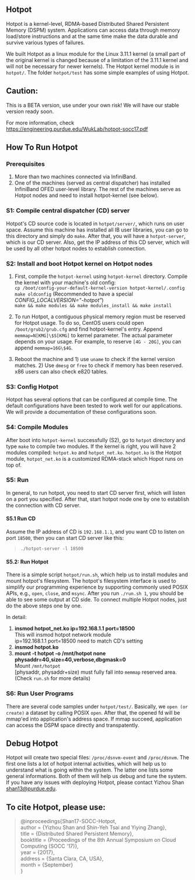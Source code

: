 ## Hotpot
Hotpot is a kernel-level, RDMA-based Distributed Shared Persistent Memory (DSPM) system. Applications can access data through memory load/store instructions and at the same time make the data durable and survive various types of failures. 

We built Hotpot as a linux module for the Linux 3.11.1 kernel (a small part of the original kernel is changed because of a limitation of the 3.11.1 kernel and will not be necessary for newer kernels). The Hotpot kernel module is in `hotpot/`. The folder `hotpot/test` has some simple examples of using Hotpot.

## Caution:  
This is a BETA version, use under your own risk! We will have our stable version ready soon.

For more information, check https://engineering.purdue.edu/WukLab/hotpot-socc17.pdf

## How To Run Hotpot

### Prerequisites
1. More than two machines connected via InfiniBand.
2. One of the machines (served as central dispatcher) has installed InfiniBand OFED user-level library. The rest of the machines serve as Hotpot nodes and need to install hotpot-kernel (see below).

### S1: Compile central dispatcher (CD) server
Hotpot's CD source code is located in `hotpot/server/`, which runs on user space. Assume this machine has installed all IB user libraries, you can go to this directory and simply do `make`. After that, you will have a `hotpot-server`, which is our CD server. Also, get the IP address of this CD server, which will be used by all other hotpot nodes to establish connection.

### S2: Install and boot Hotpot kernel on Hotpot nodes
1. First, compile the `hotpot-kernel` using `hotpot-kernel` directory. Compile the kernel with your machine's old config:  
`cp /boot/config-your-default-kernel-version hotpot-kernel/.config`  
`make oldconfig` (Recommended to have a special _CONFIG_LOCALVERSION="-hotpot"_)  
`make && make modules && make modules_install && make install`  

2. To run Hotpot, a contiguous physical memory region must be reserved for Hotpot usage. To do so, CentOS users could open `/boot/grub2/grub.cfg` and find hotpot-kernel's entry. Append `memmap=N[KMG]\$S[KMG]` to kernel parameter. The actual parameter depends on your usage. For example, to reserve `[4G - 20G]`, you can append `memmap=16G\$4G`.

3. Reboot the machine and 1) use `uname` to check if the kernel version matches. 2) Use `dmesg` or `free` to check if memory has been reserved. x86 users can also check e820 tables.

### S3: Config Hotpot

Hotpot has several options that can be configured at compile time. The default configurations have been tested to work well for our applications. We will provide a documentation of these configurations soon.

### S4: Compile Modules
After boot into `hotpot-kernel` successfully (S2), go to `hotpot` directory and type `make` to compile two modules. If the kernel is right, you will have 2 modules compiled: `hotpot.ko` and `hotpot_net.ko`. `hotpot.ko` is the Hotpot module, `hotpot_net.ko` is a customized RDMA-stack which Hopot runs on top of.

### S5: Run
In general, to run hotpot, you need to start CD server first, which will listen on a port you specified. After that, start hotpot node one by one to establish the connection with CD server.

#### S5.1 Run CD
Assume the IP address of CD is `192.168.1.1`, and you want CD to listen on port `18500`, then you can start CD server like this:  
> `./hotpot-server -l 18500`  

#### S5.2: Run Hotpot
There is a simple script `hotpot/run.sh`, which help us to install modules and mount hotpot's filesystem. The hotpot's filesystem interface is used to simplify our programming experience by supporting commonly used POSIX APIs, e.g., `open`, `close`, and `msync`. After you run `./run.sh 1`, you should be able to see some output at CD side. To connect multiple Hotpot nodes, just do the above steps one by one.  

In detail:  
1. **insmod hotpot_net.ko ip=192.168.1.1 port=18500**  
      This will insmod hotpot network module  
      ip=192.168.1.1 port=18500 need to match CD's setting  
2. **insmod hotpot.ko**  
3. **mount -t hotpot -o /mnt/hotpot none physaddr=4G,size=4G,verbose,dbgmask=0**  
      Mount `/mnt/hotpot`  
      [physaddr, physaddr+size) must fully fall into `memmap` reserved area.  
(Check `run.sh` for more details)

### S6: Run User Programs
There are several code samples under `hotpot/test/`. Basically, we `open (or create)` a dataset by calling POSIX `open`. After that, the opened fd will be mmap'ed into application's address space. If mmap succeed, application can access the DSPM space directly and transpatently.

## Debug Hotpot
Hotpot will create two special files: `/proc/dsnvm-event` and `/proc/dsnvm`. The first one lists a lot of hotpot internal activities, which will help us to understand what is going within the system. The latter one lists some general informations. Both of them will help us debug and tune the system. If you have any issues with deploying Hotpot, please contact Yizhou Shan <shan13@purdue.edu>.

## To cite Hotpot, please use:

>\@inproceedings{Shan17-SOCC-Hotpot\,  
> author = {Yizhou Shan and Shin-Yeh Tsai and Yiying Zhang},  
> title = {Distributed Shared Persistent Memory},  
> booktitle = {Proceedings of the 8th Annual Symposium on Cloud Computing (SOCC '17)},  
> year = {2017},  
> address = {Santa Clara, CA, USA},  
> month = {September}  
>}
